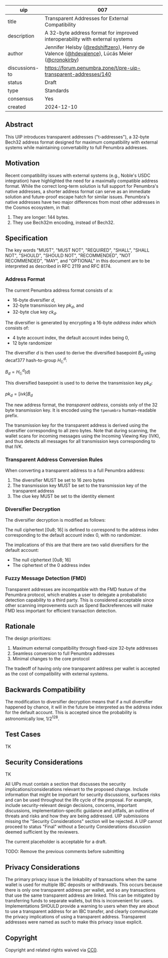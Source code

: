 | uip | 007 |
| - | - |
| title | Transparent Addresses for External Compatibility |
| description | A 32-byte address format for improved interoperability with external systems |
| author | Jennifer Helsby ([@redshiftzero](https://github.com/redshiftzero)), Henry de Valence ([@hdevalence](https://github.com/hdevalence)), Lúcás Meier ([@cronokirby](https://github.com/cronokirby)) |
| discussions-to | https://forum.penumbra.zone/t/pre-uip-transparent-addresses/140 |
| status | Draft |
| type | Standards |
| consensus | Yes |
| created | 2024-12-10 |

## Abstract

This UIP introduces transparent addresses ("t-addresses"), a 32-byte Bech32 address format designed for maximum compatibility with external systems while maintaining convertability to full Penumbra addresses.

## Motivation

Recent compatibility issues with external systems (e.g., Noble's USDC integration) have highlighted the need for a maximally compatible address format. While the correct long-term solution is full support for Penumbra's native addresses, a shorter address format can serve as an immediate solution and future-proof escape hatch for similar issues. Penumbra's native addresses have two major differences from most other addresses in the Cosmos ecosystem, in that:

1. They are longer: 144 bytes.
2. They use Bech32m encoding, instead of Bech32.

## Specification

The key words "MUST", "MUST NOT", "REQUIRED", "SHALL", "SHALL NOT", "SHOULD", "SHOULD NOT", "RECOMMENDED", "NOT RECOMMENDED", "MAY", and "OPTIONAL" in this document are to be interpreted as described in RFC 2119 and RFC 8174.

### Address Format

The current Penumbra address format consists of a:
* 16-byte diversifier $d$,
* 32-byte transmission key $pk_d$, and
* 32-byte clue key $ck_d$.

The diversifier is generated by encrypting a 16-byte _address index_ which
consists of:
* 4 byte account index, the default account index being 0,
* 12 byte randomizer

The diversifier $d$ is then used to derive the diversified basepoint $B_d$ using
decaf377 hash-to-group $H_{\mathbb{G}}^{d}$:

$B_d = H_{\mathbb{G}}^{d}​(d)$

This diversified basepoint is used to to derive the transmission key $pk_d$:

$pk_d = [ivk] B_d$

The new address format, the *transparent address*, consists only of the 32 byte transmission key. It is encoded using the `tpenumbra` human-readable prefix.

The transmission key for the transparent address is derived using the diversifier
corresponding to all zero bytes. Note that during scanning, the wallet scans
for incoming messages using the Incoming Viewing Key (IVK), and thus detects
all messages for all transmission keys corresponding to that IVK.

### Transparent Address Conversion Rules

When converting a transparent address to a full Penumbra address:
1. The diversifier MUST be set to 16 zero bytes
2. The transmission key MUST be set to the transmission key of the transparent address
3. The clue key MUST be set to the identity element

### Diversifier Decryption

The diversifier decryption is modified as follows:

The null ciphertext [0u8; 16] is defined to correspond to the address index
corresponding to the default account index 0, with no randomizer.

The implications of this are that there are two valid diversifiers for the
default account:
* The null ciphertext [0u8; 16]
* The ciphertext of the 0 address index

### Fuzzy Message Detection (FMD)

Transparent addresses are incompatible with the FMD feature of the Penumbra protocol, which enables a user to delegate a probabalistic detection capability to a third party. This is considered acceptable since other scanning improvements such as Spend Backreferences will make FMD less important for efficient transaction detection.

## Rationale

The design prioritizes:
1. Maximum external compatibility through fixed-size 32-byte addresses
2. Seamless conversion to full Penumbra addresses
3. Minimal changes to the core protocol

The tradeoff of having only one transparent address per wallet is
accepted as the cost of compatibility with external systems.

## Backwards Compatibility

The modification to diversifier decryption means that if a null diversifier
happened by chance, it will in the future be interpreted as the address index for the default account.
This is accepted since the probability is astronomically low, $1/2^{128}$.

## Test Cases

TK

## Security Considerations

TK

All UIPs must contain a section that discusses the security implications/considerations relevant to the proposed change. Include information that might be important for security discussions, surfaces risks and can be used throughout the life cycle of the proposal. For example, include security-relevant design decisions, concerns, important discussions, implementation-specific guidance and pitfalls, an outline of threats and risks and how they are being addressed. UIP submissions missing the "Security Considerations" section will be rejected. A UIP cannot proceed to status "Final" without a Security Considerations discussion deemed sufficient by the reviewers.

The current placeholder is acceptable for a draft.

TODO: Remove the previous comments before submitting

## Privacy Considerations

The primary privacy issue is the linkability of transactions when the same wallet
is used for multiple IBC deposits or withdrawals. This occurs because there is
only one transparent address per wallet, and so any transactions that use the
same transparent address are linked. This can be mitigated by transferring funds
to separate wallets, but this is inconvenient for users. Implementations SHOULD
provide a warning to users when they are about to use a transparent address for
an IBC transfer, and clearly communicate the privacy implications of using a
transparent address. Transparent addresses were named as such to make
this privacy issue explicit.

## Copyright

Copyright and related rights waived via [CC0](https://github.com/penumbra-zone/UIPs/blob/main/LICENSE).
